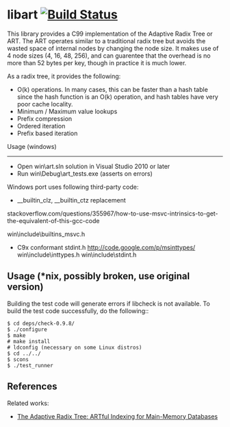 libart [![Build Status](https://travis-ci.org/armon/libart.png)](https://travis-ci.org/armon/libart)
=========

This library provides a C99 implementation of the Adaptive Radix
Tree or ART. The ART operates similar to a traditional radix tree but
avoids the wasted space of internal nodes by changing the node size.
It makes use of 4 node sizes (4, 16, 48, 256), and can guarentee that
the overhead is no more than 52 bytes per key, though in practice it is
much lower.

As a radix tree, it provides the following:
 * O(k) operations. In many cases, this can be faster than a hash table since
   the hash function is an O(k) operation, and hash tables have very poor cache locality.
 * Minimum / Maximum value lookups
 * Prefix compression
 * Ordered iteration
 * Prefix based iteration


Usage (windows)

-------
 * Open win\art.sln solution in Visual Studio 2010 or later
 * Run win\Debug\art_tests.exe (asserts on errors)


Windows port uses following third-party code:

* __builtin_clz, __builtin_ctz replacement 

stackoverflow.com/questions/355967/how-to-use-msvc-intrinsics-to-get-the-equivalent-of-this-gcc-code

  win\include\builtins_msvc.h
  

* C9x conformant stdint.h http://code.google.com/p/msinttypes/
  win\include\inttypes.h
  win\include\stdint.h



Usage (*nix, possibly broken, use original version)
-------

Building the test code will generate errors if libcheck is not available.
To build the test code successfully, do the following::

    $ cd deps/check-0.9.8/
    $ ./configure
    $ make
    # make install
    # ldconfig (necessary on some Linux distros)
    $ cd ../../
    $ scons
    $ ./test_runner


References
----------

Related works:

* [The Adaptive Radix Tree: ARTful Indexing for Main-Memory Databases](http://www-db.in.tum.de/~leis/papers/ART.pdf)

